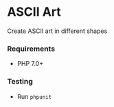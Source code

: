 # ASCII Art

Create ASCII art in different shapes

### Requirements

- PHP 7.0+

### Testing
- Run `phpunit`
